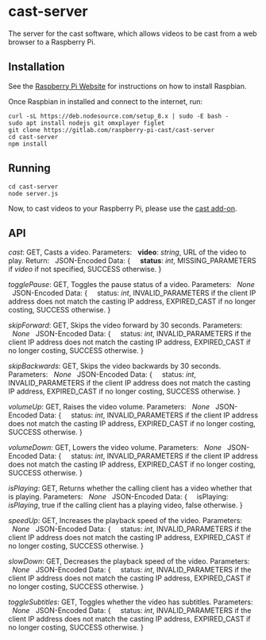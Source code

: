 # cast-server
The server for the cast software, which allows videos to be cast from a web browser to a Raspberry Pi.

## Installation
See the [Raspberry Pi Website](https://www.raspberrypi.org/downloads/) for instructions on how to install Raspbian.

Once Raspbian in installed and connect to the internet, run:
```
curl -sL https://deb.nodesource.com/setup_8.x | sudo -E bash -
sudo apt install nodejs git omxplayer figlet
git clone https://gitlab.com/raspberry-pi-cast/cast-server
cd cast-server
npm install
```

## Running 
```
cd cast-server
node server.js
```

Now, to cast videos to your Raspberry Pi, please use the 
[cast add-on](https://gitlab.com/raspberry-pi-cast/cast-addon-firefox).


## API


_cast_: GET, Casts a video.
Parameters:
&nbsp;&nbsp;**video**: _string_, URL of the video to play.
Return:
&nbsp;&nbsp;JSON-Encoded Data: {
&nbsp;&nbsp;&nbsp;&nbsp;**status**: _int_, MISSING_PARAMETERS if _video_ if not specified, SUCCESS otherwise.
}

_togglePause_: GET, Toggles the pause status of a video.
Parameters:
&nbsp;&nbsp;_None_
&nbsp;&nbsp;JSON-Encoded Data: {
&nbsp;&nbsp;&nbsp;&nbsp;status: _int_, INVALID_PARAMETERS if the client IP address does not match the casting IP address, EXPIRED_CAST if no longer costing, SUCCESS otherwise.
}

_skipForward_: GET, Skips the video forward by 30 seconds.
Parameters:
&nbsp;&nbsp;_None_
&nbsp;&nbsp;JSON-Encoded Data: {
&nbsp;&nbsp;&nbsp;&nbsp;status: _int_, INVALID_PARAMETERS if the client IP address does not match the casting IP address, EXPIRED_CAST if no longer costing, SUCCESS otherwise.
}

_skipBackwards_: GET, Skips the video backwards by 30 seconds.
Parameters:
&nbsp;&nbsp;_None_
&nbsp;&nbsp;JSON-Encoded Data: {
&nbsp;&nbsp;&nbsp;&nbsp;status: _int_, INVALID_PARAMETERS if the client IP address does not match the casting IP address, EXPIRED_CAST if no longer costing, SUCCESS otherwise.
}

_volumeUp_: GET, Raises the video volume.
Parameters:
&nbsp;&nbsp;_None_
&nbsp;&nbsp;JSON-Encoded Data: {
&nbsp;&nbsp;&nbsp;&nbsp;status: _int_, INVALID_PARAMETERS if the client IP address does not match the casting IP address, EXPIRED_CAST if no longer costing, SUCCESS otherwise.
}

_volumeDown_: GET, Lowers the video volume.
Parameters:
&nbsp;&nbsp;_None_
&nbsp;&nbsp;JSON-Encoded Data: {
&nbsp;&nbsp;&nbsp;&nbsp;status: _int_, INVALID_PARAMETERS if the client IP address does not match the casting IP address, EXPIRED_CAST if no longer costing, SUCCESS otherwise.
}

 _isPlaying_: GET, Returns whether the calling client has a video whether that is playing.
Parameters:
&nbsp;&nbsp;_None_
&nbsp;&nbsp;JSON-Encoded Data: {
&nbsp;&nbsp;&nbsp;&nbsp;isPlaying: _isPlaying_, true if the calling client has a playing video, false otherwise.
}

_speedUp_: GET, Increases the playback speed of the video.
Parameters:
&nbsp;&nbsp;_None_
&nbsp;&nbsp;JSON-Encoded Data: {
&nbsp;&nbsp;&nbsp;&nbsp;status: _int_, INVALID_PARAMETERS if the client IP address does not match the casting IP address, EXPIRED_CAST if no longer costing, SUCCESS otherwise.
}

_slowDown_: GET, Decreases the playback speed of the video.
Parameters:
&nbsp;&nbsp;_None_
&nbsp;&nbsp;JSON-Encoded Data: {
&nbsp;&nbsp;&nbsp;&nbsp;status: _int_, INVALID_PARAMETERS if the client IP address does not match the casting IP address, EXPIRED_CAST if no longer costing, SUCCESS otherwise.
}

 _toggleSubtitles_: GET, Toggles whether the video has subtitles.
Parameters:
&nbsp;&nbsp;_None_
&nbsp;&nbsp;JSON-Encoded Data: {
&nbsp;&nbsp;&nbsp;&nbsp;status: _int_, INVALID_PARAMETERS if the client IP address does not match the casting IP address, EXPIRED_CAST if no longer costing, SUCCESS otherwise.
}
